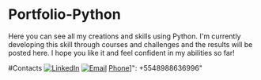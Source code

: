 # Portfolio-Python

Here you can see all my creations and skills using Python. I'm currently developing this skill through courses and challenges and the results will be posted here.
I hope you like it and feel confident in my abilities so far!

#Contacts
[![LinkedIn](https://img.shields.io/badge/LinkedIn-000?style=for-the-badge&logo=linkedin&logoColor=0E76A8)](https://www.linkedin.com/in/maria-luisa-flopes/)
[![Email](https://ssl.gstatic.com/ui/v1/icons/mail/rfr/logo_gmail_lockup_dark_1x_r5.png)](luisa.lopes.96@gmail.com)
[Phone]([https://ssl.gstatic.com/ui/v1/icons/mail/rfr/logo_gmail_lockup_dark_1x_r5.png](https://cdn-icons-png.flaticon.com/512/126/126341.png)https://cdn-icons-png.flaticon.com/512/126/126341.png)]": +5548988636996"

